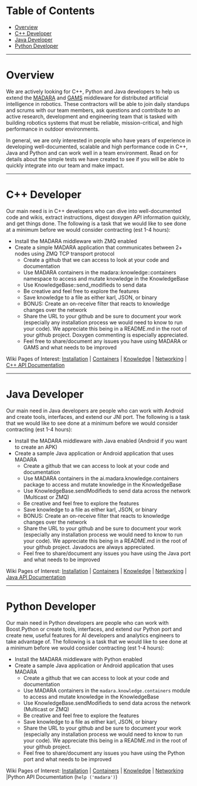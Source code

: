 # Table of Contents
 * [Overview](#overview)
 * [C++ Developer](#c-developer)
 * [Java Developer](#java-developer)
 * [Python Developer](#python-developer)

***

# Overview

We are actively looking for C++, Python and Java developers to help us extend
the [MADARA](http://www.madara.ai) and [GAMS](http://www.gams.ai) middleware
for distributed artificial intelligence in
robotics. These contractors will be able to join daily standups and scrums
with our team members, ask questions and contribute to an active research,
development and engineering team that is tasked with building robotics
systems that must be reliable, mission-critical, and high performance in
outdoor environments.

In general, we are only interested in people who have years of experience in
developing well-documented, scalable and high performance code in C++, Java
and Python and can work well in a team environment. Read on for details about
the simple tests we have created to see if you will be able to quickly
integrate into our team and make impact.

***

# C++ Developer

Our main need is in C++ developers who can dive into well-documented code and
wikis, extract instructions, digest doxygen API information quickly, and get
things done. The following is a task that we would like to see done at a
minimum before we would consider contracting (est 1-4 hours):

 * Install the MADARA middleware with ZMQ enabled
 * Create a simple MADARA application that communicates between 2+ nodes using ZMQ TCP transport protocol
   * Create a github that we can access to look at your code and documentation
   * Use MADARA containers in the madara::knowledge::containers namespace to access and mutate knowledge in the KnowledgeBase
   * Use KnowledgeBase::send_modifieds to send data
   * Be creative and feel free to explore the features
   * Save knowledge to a file as either karl, JSON, or binary
   * BONUS: Create an on-receive filter that reacts to knowledge changes over the network
   * Share the URL to your github and be sure to document your work (especially any installation process we would need to know to run your code). We appreciate this being in a README.md in the root of your github project. Doxygen commenting is especially appreciated.
   * Feel free to share/document any issues you have using MADARA or GAMS and what needs to be improved

Wiki Pages of Interest: [Installation](https://github.com/jredmondson/madara/wiki/Installation) | [Containers](https://github.com/jredmondson/madara/wiki/KnowledgeContainers) | [Knowledge](https://github.com/jredmondson/madara/wiki/InteractingWithTheKnowledgeBase) | [Networking](https://github.com/jredmondson/madara/wiki/InteractingWithTheTransport) | [C++ API Documentation](https://madara.readthedocs.io/en/latest/?badge=latest)

***

# Java Developer

Our main need in Java developers are people who can work with Android and
create tools, interfaces, and extend our JNI port. The following is a task
that we would like to see done at a minimum before we would consider
contracting (est 1-4 hours):

 * Install the MADARA middleware with Java enabled (Android if you want to create an APK)
 * Create a sample Java application or Android application that uses MADARA
   * Create a github that we can access to look at your code and documentation
   * Use MADARA containers in the ai.madara.knowledge.containers package to access and mutate knowledge in the KnowledgeBase
   * Use KnowledgeBase.sendModifieds to send data across the network (Multicast or ZMQ)
   * Be creative and feel free to explore the features
   * Save knowledge to a file as either karl, JSON, or binary
   * BONUS: Create an on-receive filter that reacts to knowledge changes over the network
   * Share the URL to your github and be sure to document your work (especially any installation process we would need to know to run your code). We appreciate this being in a README.md in the root of your github project. Javadocs are always appreciated.
   * Feel free to share/document any issues you have using the Java port and what needs to be improved

Wiki Pages of Interest: [Installation](https://github.com/jredmondson/madara/wiki/Installation) | [Containers](https://github.com/jredmondson/madara/wiki/JavaKnowledgeContainers) | [Knowledge](https://github.com/jredmondson/madara/wiki/JavaInteractingWithTheKnowledgeBase) | [Networking](https://github.com/jredmondson/madara/wiki/JavaInteractingWithTheTransport) | [Java API Documentation](http://javadoc.io/doc/ai.madara/madara)

***

# Python Developer

Our main need in Python developers are people who can work with Boost.Python
or create tools, interfaces, and extend our Python port and create new, useful
features for AI developers and analytics engineers to take advantage of.
The following is a task that we would like to see done at a minimum before
we would consider contracting (est 1-4 hours):

 * Install the MADARA middleware with Python enabled
 * Create a sample Java application or Android application that uses MADARA
   * Create a github that we can access to look at your code and documentation
   * Use MADARA containers in the `madara.knowledge.containers` module to access and mutate knowledge in the KnowledgeBase
   * Use KnowledgeBase.sendModifieds to send data across the network (Multicast or ZMQ)
   * Be creative and feel free to explore the features
   * Save knowledge to a file as either karl, JSON, or binary
   * Share the URL to your github and be sure to document your work (especially any installation process we would need to know to run your code). We appreciate this being in a README.md in the root of your github project.
   * Feel free to share/document any issues you have using the Python port and what needs to be improved

Wiki Pages of Interest: [Installation](https://github.com/jredmondson/madara/wiki/Installation) | [Containers](https://github.com/jredmondson/madara/wiki/PythonKnowledgeContainers) | [Knowledge](https://github.com/jredmondson/madara/wiki/PythonInteractingWithTheKnowledgeBase) | [Networking](https://github.com/jredmondson/madara/wiki/PythonInteractingWithTheTransport) |Python API Documentation (`help ('madara')`)



